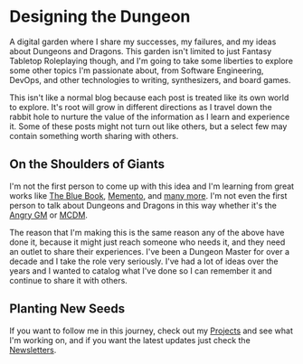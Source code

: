 # Designing the Dungeon

A digital garden where I share my successes, my failures, and my ideas about Dungeons and Dragons. This garden isn't limited to just Fantasy Tabletop Roleplaying though, and I'm going to take some liberties to explore some other topics I'm passionate about, from Software Engineering, DevOps, and other technologies to writing, synthesizers, and board games.

This isn't like a normal blog because each post is treated like its own world to explore. It's root will grow in different directions as I travel down the rabbit hole to nurture the value of the information as I learn and experience it. Some of these posts might not turn out like others, but a select few may contain something worth sharing with others.

## On the Shoulders of Giants

I'm not the first person to come up with this idea and I'm learning from great works like [The Blue Book](https://lyz-code.github.io/blue-book/), [Memento](https://m0wer.github.io/memento/), and [many more](https://github.com/MaggieAppleton/digital-gardeners). I'm not even the first person to talk about Dungeons and Dragons in this way whether it's the [Angry GM](https://theangrygm.com/) or [MCDM](https://www.mcdmproductions.com/about).

The reason that I'm making this is the same reason any of the above have done it, because it might just reach someone who needs it, and they need an outlet to share their experiences. I've been a Dungeon Master for over a decade and I take the role very seriously. I've had a lot of ideas over the years and I wanted to catalog what I've done so I can remember it and continue to share it with others.

## Planting New Seeds

If you want to follow me in this journey, check out my [Projects](projects.md) and see what I'm working on, and if you want the latest updates just check the [Newsletters](0_newsletter_index.md).
